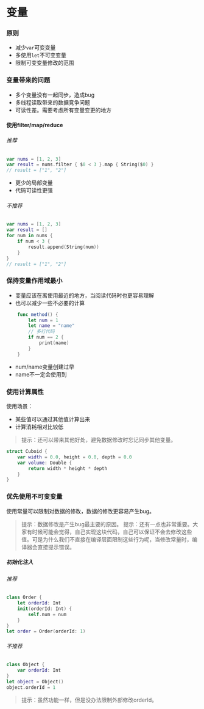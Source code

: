 # 变量

### 原则
- 减少`var`可变变量
- 多使用`let`不可变变量
- 限制可变变量修改的范围

### 变量带来的问题
- 多个变量没有一起同步，造成bug
- 多线程读取带来的数据竞争问题
- 可读性差。需要考虑所有变量变更的地方

#### 使用filter/map/reduce
###### 推荐
```swift
var nums = [1, 2, 3]
var result = nums.filter { $0 < 3 }.map { String($0) }
// result = ["1", "2"]
```
- 更少的局部变量
- 代码可读性更强
###### 不推荐
```swift
var nums = [1, 2, 3]
var result = []
for num in nums {
    if num < 3 {
        result.append(String(num))
    }
}
// result = ["1", "2"]
```

### 保持变量作用域最小
- 变量应该在离使用最近的地方，当阅读代码时也更容易理解
- 也可以减少一些不必要的计算
```swift
    func method() {
        let num = 1
        let name = "name"
        // 多行代码
        if num == 2 {
            print(name)
        }
    }
```
- num/name变量创建过早
- name不一定会使用到

### 使用计算属性
使用场景：
- 某些值可以通过其他值计算出来
- 计算消耗相对比较低
> 提示：还可以带来其他好处，避免数据修改时忘记同步其他变量。
```swift
struct Cuboid {
    var width = 0.0, height = 0.0, depth = 0.0
    var volume: Double {
        return width * height * depth
    }
}
```

### 优先使用不可变变量
使用常量可以限制对数据的修改，数据的修改更容易产生bug。
> 提示：数据修改是产生bug最主要的原因。
> 提示：还有一点也非常重要。大家有时候可能会觉得，自己实现这块代码，自己可以保证不会去修改这些值。可是为什么我们不直接在编译层面限制这些行为呢，当修改常量时，编译器会直接提示错误。
##### 初始化注入
###### 推荐
```swift
class Order {
    let orderId: Int
    init(orderId: Int) {
        self.num = num
    }
}
let order = Order(orderId: 1)
```
###### 不推荐
```swift
class Object {
    var orderId: Int
}
let object = Object()
object.orderId = 1
```
> 提示：虽然功能一样，但是没办法限制外部修改orderId。
